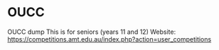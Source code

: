 # OUCC
OUCC dump
This is for seniors (years 11 and 12)
Website: https://competitions.amt.edu.au/index.php?action=user_competitions
